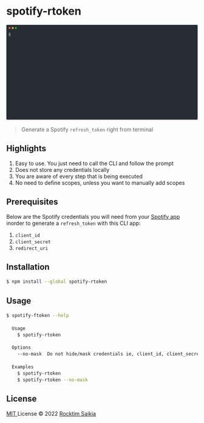 # spotify-rtoken

![spotify-rtoken](./spotify-rtoken.svg)

> Generate a Spotify `refresh_token` right from terminal

## Highlights

1. Easy to use. You just need to call the CLI and follow the prompt
2. Does not store any credentials locally
3. You are aware of every step that is being executed
4. No need to define scopes, unless you want to manually add scopes

## Prerequisites

Below are the Spotify credentials you will need from your [ Spotify app ](https://developer.spotify.com/dashboard/applications) inorder to generate a `refresh_token` with this CLI app:

1. `client_id`
2. `client_secret`
3. `redirect_uri`

## Installation

```sh
$ npm install --global spotify-rtoken
```

## Usage

```sh
$ spotify-ftoken --help

  Usage
    $ spotify-rtoken

  Options
    --no-mask  Do not hide/mask credentials ie, client_id, client_secret, code.

  Examples
    $ spotify-rtoken
    $ spotify-rtoken --no-mask
```

## License

[ MIT ](./LICENSE) License © 2022 [Rocktim Saikia](https://github.com/rocktimsaikia)
